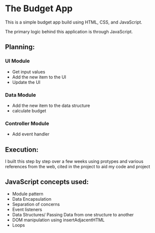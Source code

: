 # The Budget App


This is a simple budget app build using HTML, CSS, and JavaScript.

The primary logic behind this application is through JavaScript.

## Planning:

### UI Module
* Get input values
* Add the new item to the UI
* Update the UI

### Data Module
* Add the new item to the data structure
* calculate budget

### Controller Module
* Add event handler 


## Execution:
I built this step by step over a few weeks using protypes and various references from the web, cited in the project to aid my code and project

## JavaScript concepts used:
* Module pattern
* Data Encapsulation 
* Separation of concerns 
* Event listeners 
* Data Structures/ Passing Data from one structure to another 
* DOM manipulation using insertAdjacentHTML 
* Loops 

